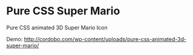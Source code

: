 Pure CSS Super Mario
====================

Pure CSS animated 3D Super Mario Icon

Demo: http://cordobo.com/wp-content/uploads/pure-css-animated-3d-super-mario/
